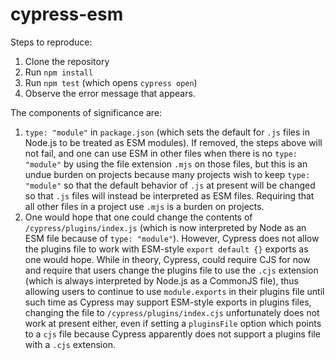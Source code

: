 # cypress-esm

Steps to reproduce:

1. Clone the repository
2. Run `npm install`
3. Run `npm test` (which opens `cypress open`)
4. Observe the error message that appears.

The components of significance are:

1. `type: "module"` in `package.json` (which sets the default for `.js` files
    in Node.js to be treated as ESM modules). If removed, the steps above will
    not fail, and one can use ESM in other files when there is no
    `type: "module"` by using the file extension `.mjs` on those files, but
    this is an undue burden on projects because many projects wish to keep
    `type: "module"` so that the default behavior of `.js` at present will be
    changed so that `.js` files will instead be interpreted as ESM files.
    Requiring that all other files in a project use `.mjs` is a burden on
    projects.
2. One would hope that one could change the contents of
    `/cypress/plugins/index.js` (which is now interpreted by Node as an ESM
    file because of `type: "module"`). However, Cypress does not allow the
    plugins file to work with ESM-style `export default {}` exports as one
    would hope. While in theory, Cypress, could require CJS for now and require
    that users change the plugins file to use the `.cjs` extension (which
    is always interpreted by Node.js as a CommonJS file), thus allowing users
    to continue to use `module.exports` in their plugins file until such time
    as Cypress may support ESM-style exports in plugins files, changing the
    file to `/cypress/plugins/index.cjs` unfortunately does not work at
    present either, even if setting a `pluginsFile` option which points to a
    `cjs` file because Cypress apparently does not support a plugins file with
    a `.cjs` extension.
